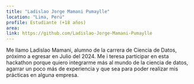 ```yaml
---
title: "Ladislao Jorge Mamani Pumaylle"
location: "Lima, Perú"
profile: Estudiante (+18 años)
area: 
link: https://github.com/Ladislao-Jorge-Mamani-Pumaylle
---
```


Me llamo Ladislao Mamani, alumno de la carrera de Ciencia de Datos, próximo a egresar en Julio del 2024. Me i teresa participar en esta hackathon porque quiero integrarme más al mundo de la ciencia de datos, agarrar un poco más de experiencia y que sea para poder realizar mis prácticas en alguna empresa.